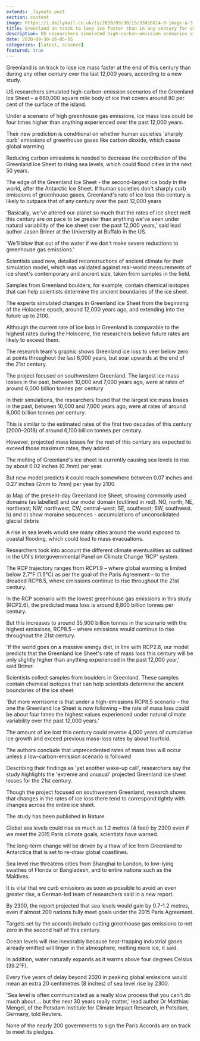 ```yaml
---
extends: _layouts.post
section: content
image: https://i.dailymail.co.uk/1s/2020/09/30/15/33816814-0-image-a-3_1601476706125.jpg 
title: Greenland on track to lose ice faster than in any century for over 12,000 years 
description: US researchers simulated high-carbon-emission scenarios of the Greenland Ice Sheet - a 660,000 square mile body of ice that covers around 80 per cent of the surface of the island. 
date: 2020-09-30-16-05-55 
categories: [latest, science] 
featured: true 
--- 
```

Greenland is on track to lose ice mass faster at the end of this century than during any other century over the last 12,000 years, according to a new study. 

US researchers simulated high-carbon-emission scenarios of the Greenland Ice Sheet – a 660,000 square mile body of ice that covers around 80 per cent of the surface of the island.

Under a scenario of high greenhouse gas emissions, ice mass loss could be four times higher than anything experienced over the past 12,000 years. 

Their new prediction is conditional on whether human societies 'sharply curb' emissions of greenhouse gases like carbon dioxide, which cause global warming. 

Reducing carbon emissions is needed to decrease the contribution of the Greenland Ice Sheet to rising sea levels, which could flood cities in the next 50 years.   

The edge of the Greenland Ice Sheet - the second-largest ice body in the world, after the Antarctic Ice Sheet. If human societies don't sharply curb emissions of greenhouse gases, Greenland's rate of ice loss this century is likely to outpace that of any century over the past 12,000 years

'Basically, we've altered our planet so much that the rates of ice sheet melt this century are on pace to be greater than anything we've seen under natural variability of the ice sheet over the past 12,000 years,' said lead author Jason Briner at the University at Buffalo in the US.

'We'll blow that out of the water if we don't make severe reductions to greenhouse gas emissions.' 

Scientists used new, detailed reconstructions of ancient climate for their simulation model, which was validated against real-world measurements of ice sheet's contemporary and ancient size, taken from samples in the field. 

Samples from Greenland boulders, for example, contain chemical isotopes that can help scientists determine the ancient boundaries of the ice sheet. 

The experts simulated changes in Greenland Ice Sheet from the beginning of the Holocene epoch, around 12,000 years ago, and extending into the future up to 2100.   

Although the current rate of ice loss in Greenland is comparable to the highest rates during the Holocene, the researchers believe future rates are likely to exceed them. 

The research team's graphic shows Greenland ice loss to veer below zero at points throughout the last 6,000 years, but soar upwards at the end of the 21st century.   

The project focused on southwestern Greenland. The largest ice mass losses in the past, between 10,000 and 7,000 years ago, were at rates of around 6,000 billion tonnes per century

In their simulations, the researchers found that the largest ice mass losses in the past, between 10,000 and 7,000 years ago, were at rates of around 6,000 billion tonnes per century. 

This is similar to the estimated rates of the first two decades of this century (2000–2018) of around 6,100 billion tonnes per century. 

However, projected mass losses for the rest of this century are expected to exceed those maximum rates, they added.  

The melting of Greenland's ice sheet is currently causing sea levels to rise by about 0.02 inches (0.7mm) per year. 

But new model predicts it could reach somewhere between 0.07 inches and 0.27 inches (2mm to 7mm) per year by 2100. 

a) Map of the present-day Greenland Ice Sheet, showing commonly used domains (as labelled) and our model domain (outlined in red). NO, north; NE, northeast; NW, northwest; CW, central–west; SE, southeast; SW, southwest. b) and c) show moraine sequences - accumulations of unconsolidated glacial debris 

A rise in sea levels would see many cities around the world exposed to coastal flooding, which could lead to mass evacuations. 

Researchers took into account the different climate eventualities as outlined in the UN's Intergovernmental Panel on Climate Change 'RCP' system.

The RCP trajectory ranges from RCP1.9 – where global warming is limited below 2.7°F (1.5°C) as per the goal of the Paris Agreement – to the dreaded RCP8.5, where emissions continue to rise throughout the 21st century.

In the RCP scenario with the lowest greenhouse gas emissions in this study (RCP2.6), the predicted mass loss is around 8,800 billion tonnes per century.

But this increases to around 35,900 billion tonnes in the scenario with the highest emissions, RCP8.5 – where emissions would continue to rise throughout the 21st century.

'If the world goes on a massive energy diet, in line with RCP2.6, our model predicts that the Greenland Ice Sheet's rate of mass loss this century will be only slightly higher than anything experienced in the past 12,000 year,' said Briner. 

Scientists collect samples from boulders in Greenland. These samples contain chemical isotopes that can help scientists determine the ancient boundaries of the ice sheet

'But more worrisome is that under a high-emissions RCP8.5 scenario – the one the Greenland Ice Sheet is now following – the rate of mass loss could be about four times the highest values experienced under natural climate variability over the past 12,000 years.'    

The amount of ice lost this century could reverse 4,000 years of cumulative ice growth and exceed previous mass-loss rates by about fourfold. 

The authors conclude that unprecedented rates of mass loss will occur unless a low-carbon-emission scenario is followed 

Describing their findings as 'yet another wake-up call', researchers say the study highlights the 'extreme and unusual' projected Greenland ice sheet losses for the 21st century.

Though the project focused on southwestern Greenland, research shows that changes in the rates of ice loss there tend to correspond tightly with changes across the entire ice sheet.              

The study has been published in Nature.  

Global sea levels could rise as much as 1.2 metres (4 feet) by 2300 even if we meet the 2015 Paris climate goals, scientists have warned.

The long-term change will be driven by a thaw of ice from Greenland to Antarctica that is set to re-draw global coastlines.

Sea level rise threatens cities from Shanghai to London, to low-lying swathes of Florida or Bangladesh, and to entire nations such as the Maldives.

It is vital that we curb emissions as soon as possible to avoid an even greater rise, a German-led team of researchers said in a new report.

By 2300, the report projected that sea levels would gain by 0.7-1.2 metres, even if almost 200 nations fully meet goals under the 2015 Paris Agreement.

Targets set by the accords include cutting greenhouse gas emissions to net zero in the second half of this century.

Ocean levels will rise inexorably because heat-trapping industrial gases already emitted will linger in the atmosphere, melting more ice, it said.

In addition, water naturally expands as it warms above four degrees Celsius (39.2°F).

Every five years of delay beyond 2020 in peaking global emissions would mean an extra 20 centimetres (8 inches) of sea level rise by 2300.

'Sea level is often communicated as a really slow process that you can't do much about ... but the next 30 years really matter,' lead author Dr Matthias Mengel, of the Potsdam Institute for Climate Impact Research, in Potsdam, Germany, told Reuters.

None of the nearly 200 governments to sign the Paris Accords are on track to meet its pledges.

